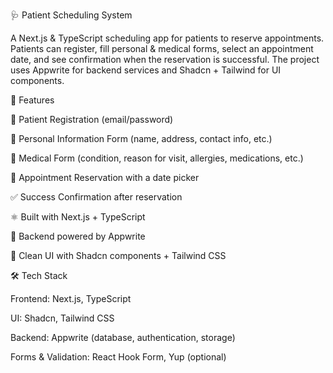 🩺 Patient Scheduling System

A Next.js & TypeScript scheduling app for patients to reserve appointments. Patients can register, fill personal & medical forms, select an appointment date, and see confirmation when the reservation is successful. The project uses Appwrite for backend services and Shadcn + Tailwind for UI components.

🚀 Features

👤 Patient Registration (email/password)

📝 Personal Information Form (name, address, contact info, etc.)

🏥 Medical Form (condition, reason for visit, allergies, medications, etc.)

📅 Appointment Reservation with a date picker

✅ Success Confirmation after reservation

⚛️ Built with Next.js + TypeScript

💾 Backend powered by Appwrite

🎨 Clean UI with Shadcn components + Tailwind CSS

🛠️ Tech Stack

Frontend: Next.js, TypeScript

UI: Shadcn, Tailwind CSS

Backend: Appwrite (database, authentication, storage)

Forms & Validation: React Hook Form, Yup (optional)
